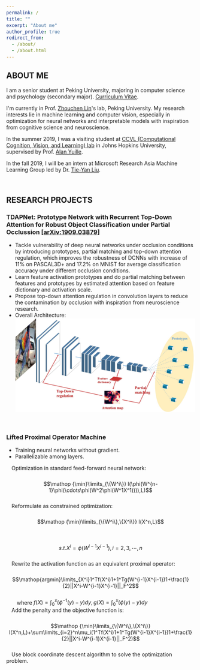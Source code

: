 ```yaml
---
permalink: /
title: ""
excerpt: "About me"
author_profile: true
redirect_from: 
  - /about/
  - /about.html
---
```




ABOUT ME
------
I am a senior student at Peking University, majoring in computer science and psychology (secondary major). [Curriculum Vitae](https://pkuxmq.github.io/files/CV_MingqingXiao.pdf).

I'm currently in Prof. [Zhouchen Lin](http://www.cis.pku.edu.cn/faculty/vision/zlin/zlin.htm)'s lab, Peking University. My research interests lie in machine learning and computer vision, especially in optimization for neural networks and interpretable models with inspiration from cognitive science and neuroscience. 

In the summer 2019, I was a visiting student at [CCVL (Computational Cognition, Vision, and Learning) lab](https://ccvl.jhu.edu/) in Johns Hopkins University, supervised by Prof. [Alan Yuille](http://www.cs.jhu.edu/~ayuille/).

In the fall 2019, I will be an intern at Microsoft Research Asia Machine Learning Group led by Dr. [Tie-Yan Liu](https://www.microsoft.com/en-us/research/people/tyliu/).

&nbsp;
&nbsp;
&nbsp;
&nbsp;

RESEARCH PROJECTS
-----
### TDAPNet: Prototype Network with Recurrent Top-Down Attention for Robust Object Classification under Partial Occlussion \[[arXiv:1909.03879](https://arxiv.org/abs/1909.03879)\]

- Tackle vulnerability of deep neural networks under occlusion conditions by introducing prototypes, partial matching and top-down attention regulation, which improves the robustness of DCNNs with increase of 11% on PASCAL3D+ and 17.2% on MNIST for average classification accuracy under different occlusion conditions.
- Learn feature activation prototypes and do partial matching between features and prototypes by estimated attention based on feature dictionary and activation scale.
- Propose top-down attention regulation in convolution layers to reduce the contamination by occlusion with inspiration from neuroscience research.
- Overall Architecture:
![Overall Architecture of TDAPNet](/images/Architecture.jpg)

&nbsp;
&nbsp;
&nbsp;
&nbsp;

### Lifted Proximal Operator Machine

- Training neural networks without gradient.
- Parallelizable among layers.

&emsp;Optimization in standard feed-forward neural network:  
&emsp;&emsp;&emsp;$$\mathop {\min}\limits_{\{W^i\}} l(\phi(W^{n-1}\phi(\cdots\phi(W^2\phi(W^1X^1)))),L)$$  
&emsp;Reformulate as constrained optimization:  
&emsp;&emsp;&emsp;$$\mathop {\min}\limits_{\{W^i\},\{X^i\}} l(X^n,L)$$  
&emsp;&emsp;&emsp;$$s.t.		X^i=\phi(W^{i-1}X^{i-1}),i=2,3,\cdots,n$$  
&emsp;Rewrite the activation function as an equivalent proximal operator:  
&emsp;&emsp;&emsp;$$\mathop{argmin}\limits_{X^i}1^Tf(X^i)1+1^Tg(W^{i-1}X^{i-1})1+\frac{1}{2}||X^i-W^{i-1}X^{i-1}||_F^2$$  
&emsp;&emsp;where $f(X)=\int_{0}^{x}(\phi^{-1}(y)-y)dy,g(X)=\int_{0}^{x}(\phi(y)-y)dy$  
&emsp;Add the penalty and the objective function is:  
&emsp;&emsp;&emsp;$$\mathop {\min}\limits_{\{W^i\},\{X^i\}} l(X^n,L)+\sum\limits_{i=2}^n\mu_i(1^Tf(X^i)1+1^Tg(W^{i-1}X^{i-1})1+\frac{1}{2}||X^i-W^{i-1}X^{i-1}||_F^2)$$  
&emsp;Use block coordinate descent algorithm to solve the optimization problem.
